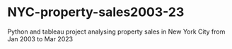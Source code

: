 # NYC-property-sales2003-23
Python and tableau project analysing property sales in New York City from Jan 2003 to Mar 2023
